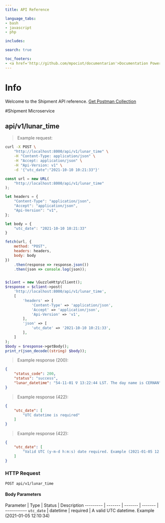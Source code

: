 ```yaml
---
title: API Reference

language_tabs:
- bash
- javascript
- php

includes:

search: true

toc_footers:
- <a href='http://github.com/mpociot/documentarian'>Documentation Powered by Documentarian</a>
---
```

<!-- START_INFO -->
# Info

Welcome to the Shipment API reference.
[Get Postman Collection](http://localhost:8000/docs/collection.json)

<!-- END_INFO -->

#Shipment Microservice


<!-- START_afd89bcfaa57f6a3f44dd3b895007613 -->
## api/v1/lunar_time
> Example request:

```bash
curl -X POST \
    "http://localhost:8000/api/v1/lunar_time" \
    -H "Content-Type: application/json" \
    -H "Accept: application/json" \
    -H "Api-Version: v1" \
    -d '{"utc_date":"2021-10-10 10:21:33"}'

```

```javascript
const url = new URL(
    "http://localhost:8000/api/v1/lunar_time"
);

let headers = {
    "Content-Type": "application/json",
    "Accept": "application/json",
    "Api-Version": "v1",
};

let body = {
    "utc_date": "2021-10-10 10:21:33"
}

fetch(url, {
    method: "POST",
    headers: headers,
    body: body
})
    .then(response => response.json())
    .then(json => console.log(json));
```

```php

$client = new \GuzzleHttp\Client();
$response = $client->post(
    'http://localhost:8000/api/v1/lunar_time',
    [
        'headers' => [
            'Content-Type' => 'application/json',
            'Accept' => 'application/json',
            'Api-Version' => 'v1',
        ],
        'json' => [
            'utc_date' => '2021-10-10 10:21:33',
        ],
    ]
);
$body = $response->getBody();
print_r(json_decode((string) $body));
```


> Example response (200):

```json
{
    "status_code": 200,
    "status": "success",
    "lunar_datetime": "54-11-01 ∇ 13:22:44 LST. The day name is CERNAN"
}
```
> Example response (422):

```json
{
    "utc_date": [
        "UTC datetime is required"
    ]
}
```
> Example response (422):

```json
{
    "utc_date": [
        "Valid UTC (y-m-d h:m:s) date required. Example (2021-01-05 12:10:34)"
    ]
}
```

### HTTP Request
`POST api/v1/lunar_time`

#### Body Parameters
Parameter | Type | Status | Description
--------- | ------- | ------- | ------- | -----------
    `utc_date` | datetime |  required  | A valid UTC datetime. Example (2021-01-05 12:10:34)
    
<!-- END_afd89bcfaa57f6a3f44dd3b895007613 -->
